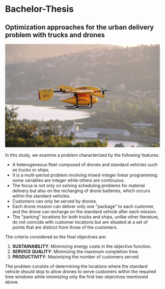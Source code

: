 # Bachelor-Thesis
## Optimization approaches for the urban delivery problem with trucks and drones 

![Drones](/imgs/droniDHLtagliato.jpg)
 
In this study, we examine a problem characterized by the following features:

- A heterogeneous fleet composed of drones and standard vehicles such as trucks or ships.
- It is a multi-period problem involving mixed-integer linear programming: some variables are integer while others are continuous.
- The focus is not only on solving scheduling problems for material delivery but also on the recharging of drone batteries, which occurs within the standard vehicles.
- Customers can only be served by drones.
- Each drone mission can deliver only one "package" to each customer, and the drone can recharge on the standard vehicle after each mission.
- The "parking" locations for both trucks and ships, unlike other literature, do not coincide with customer locations but are situated at a set of points that are distinct from those of the customers.

The criteria considered as the final objectives are:
1. **SUSTAINABILITY**: Minimizing energy costs in the objective function.
2. **SERVICE QUALITY**: Minimizing the maximum completion time.
3. **PRODUCTIVITY**: Maximizing the number of customers served.

The problem consists of determining the locations where the standard vehicle should stop to allow drones to serve customers within the required time windows while minimizing only the first two objectives mentioned above.
